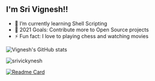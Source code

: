 


## I'm Sri Vignesh!!

- 🌱 I’m currently learning Shell Scripting
- 🥅 2021 Goals: Contribute more to Open Source projects
- ⚡ Fun fact: I love to playing chess and watching movies

![Vignesh's GitHub stats](https://github-readme-stats.vercel.app/api?username=srivickynesh&bg_color=30,e96443,904e95&title_color=fff&text_color=fff)

<p><img align="center" src="https://github-readme-streak-stats.herokuapp.com/?user=srivickynesh&theme=dark" alt="srivickynesh" /></p>

[![Readme Card](https://github-readme-stats.vercel.app/api/pin/?username=srivickynesh&repo=kind )](https://github.com/srivickynesh/kind)

